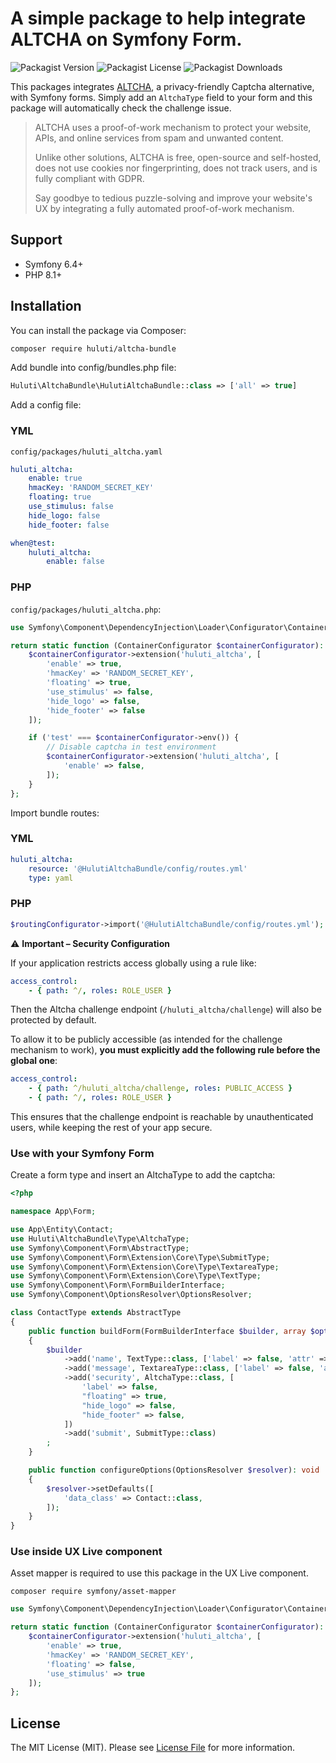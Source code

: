 A simple package to help integrate ALTCHA on Symfony Form.
======================

![Packagist Version](https://img.shields.io/packagist/v/huluti/altcha-bundle)
![Packagist License](https://img.shields.io/packagist/l/huluti/altcha-bundle)
![Packagist Downloads](https://img.shields.io/packagist/dt/huluti/altcha-bundle)

This packages integrates [ALTCHA](https://altcha.org/), a privacy-friendly Captcha alternative, with Symfony forms.
Simply add an `AltchaType` field to your form and this package will automatically check the challenge issue. 

> ALTCHA uses a proof-of-work mechanism to protect your website, APIs, and online services from spam and unwanted content.
> 
>Unlike other solutions, ALTCHA is free, open-source and self-hosted, does not use cookies nor fingerprinting, does not track users, and is fully compliant with GDPR.
>
> Say goodbye to tedious puzzle-solving and improve your website's UX by integrating a fully automated proof-of-work mechanism.

## Support

- Symfony 6.4+
- PHP 8.1+

## Installation

You can install the package via Composer:

```bash
composer require huluti/altcha-bundle
```

Add bundle into config/bundles.php file:

```php
Huluti\AltchaBundle\HulutiAltchaBundle::class => ['all' => true]
```

Add a config file:

### YML

`config/packages/huluti_altcha.yaml`

```yml
huluti_altcha:
    enable: true
    hmacKey: 'RANDOM_SECRET_KEY'
    floating: true
    use_stimulus: false
    hide_logo: false
    hide_footer: false

when@test:
    huluti_altcha:
        enable: false
```

### PHP

`config/packages/huluti_altcha.php`: 

```php
use Symfony\Component\DependencyInjection\Loader\Configurator\ContainerConfigurator;

return static function (ContainerConfigurator $containerConfigurator): void {
    $containerConfigurator->extension('huluti_altcha', [
        'enable' => true,
        'hmacKey' => 'RANDOM_SECRET_KEY',
        'floating' => true,
        'use_stimulus' => false,
        'hide_logo' => false,
        'hide_footer' => false
    ]);

    if ('test' === $containerConfigurator->env()) {
        // Disable captcha in test environment
        $containerConfigurator->extension('huluti_altcha', [
            'enable' => false,
        ]);
    }
};
```

Import bundle routes:

### YML

```yml
huluti_altcha:
    resource: '@HulutiAltchaBundle/config/routes.yml'
    type: yaml
```

### PHP

```php
$routingConfigurator->import('@HulutiAltchaBundle/config/routes.yml');
```

⚠️ **Important – Security Configuration**

If your application restricts access globally using a rule like:

```yaml
access_control:
    - { path: ^/, roles: ROLE_USER }
```

Then the Altcha challenge endpoint (`/huluti_altcha/challenge`) will also be protected by default.

To allow it to be publicly accessible (as intended for the challenge mechanism to work), **you must explicitly add the following rule before the global one**:

```yaml
access_control:
    - { path: ^/huluti_altcha/challenge, roles: PUBLIC_ACCESS }
    - { path: ^/, roles: ROLE_USER }
```

This ensures that the challenge endpoint is reachable by unauthenticated users, while keeping the rest of your app secure.

### Use with your Symfony Form

Create a form type and insert an AltchaType to add the captcha: 

```php
<?php

namespace App\Form;

use App\Entity\Contact;
use Huluti\AltchaBundle\Type\AltchaType;
use Symfony\Component\Form\AbstractType;
use Symfony\Component\Form\Extension\Core\Type\SubmitType;
use Symfony\Component\Form\Extension\Core\Type\TextareaType;
use Symfony\Component\Form\Extension\Core\Type\TextType;
use Symfony\Component\Form\FormBuilderInterface;
use Symfony\Component\OptionsResolver\OptionsResolver;

class ContactType extends AbstractType
{
    public function buildForm(FormBuilderInterface $builder, array $options): void
    {
        $builder
            ->add('name', TextType::class, ['label' => false, 'attr' => ['placeholder' => 'name']])
            ->add('message', TextareaType::class, ['label' => false, 'attr' => ['placeholder' => 'message']])
            ->add('security', AltchaType::class, [
                'label' => false,
                "floating" => true,
                "hide_logo" => false,
                "hide_footer" => false,
            ])
            ->add('submit', SubmitType::class)
        ;
    }

    public function configureOptions(OptionsResolver $resolver): void
    {
        $resolver->setDefaults([
            'data_class' => Contact::class,
        ]);
    }
}
```

### Use inside UX Live component

Asset mapper is required to use this package in the UX Live component.

```composer require symfony/asset-mapper```

```php
use Symfony\Component\DependencyInjection\Loader\Configurator\ContainerConfigurator;

return static function (ContainerConfigurator $containerConfigurator): void {
    $containerConfigurator->extension('huluti_altcha', [
        'enable' => true,
        'hmacKey' => 'RANDOM_SECRET_KEY',
        'floating' => false,
        'use_stimulus' => true
    ]);
};
```

## License

The MIT License (MIT). Please see [License File](LICENSE) for more information.
